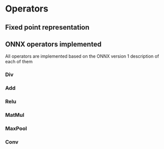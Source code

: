 # Operators

## Fixed point representation

## ONNX operators implemented

All operators are implemented based on the ONNX version 1 description of each of them

### Div



### Add



### Relu



### MatMul



### MaxPool



### Conv

